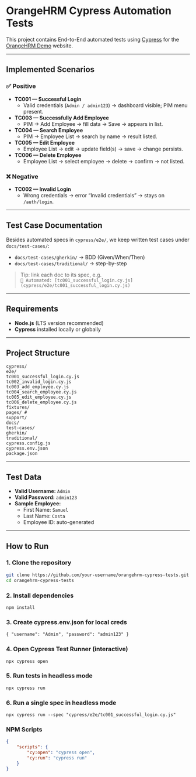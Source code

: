 # OrangeHRM Cypress Automation Tests

This project contains End-to-End automated tests using [Cypress](https://www.cypress.io/) for the [OrangeHRM Demo](https://opensource-demo.orangehrmlive.com/) website.

---

## Implemented Scenarios

### ✅ Positive
- **TC001 — Successful Login**
  - Valid credentials (`Admin / admin123`) → dashboard visible; PIM menu present.
- **TC003 — Successfully Add Employee**
  - PIM → Add Employee → fill data → Save → appears in list.
- **TC004 — Search Employee**
  - PIM → Employee List → search by name → result listed.
- **TC005 — Edit Employee**
  - Employee List → edit → update field(s) → save → change persists.
- **TC006 — Delete Employee**
  - Employee List → select employee → delete → confirm → not listed.

### ❌ Negative
- **TC002 — Invalid Login**
  - Wrong credentials → error “Invalid credentials” → stays on `/auth/login`.

---

## Test Case Documentation
Besides automated specs in `cypress/e2e/`, we keep written test cases under `docs/test-cases/`:
- `docs/test-cases/gherkin/` → BDD (Given/When/Then)
- `docs/test-cases/traditional/` → step-by-step

> Tip: link each doc to its spec, e.g.  
> `🔗 Automated: [tc001_successful_login.cy.js](cypress/e2e/tc001_successful_login.cy.js)`

---

## Requirements
- **Node.js** (LTS version recommended)  
- **Cypress** installed locally or globally  

---

## Project Structure
    cypress/
    e2e/
    tc001_successful_login.cy.js
    tc002_invalid_login.cy.js
    tc003_add_employee.cy.js
    tc004_search_employee.cy.js
    tc005_edit_employee.cy.js
    tc006_delete_employee.cy.js
    fixtures/
    pages/ # 
    support/
    docs/
    test-cases/
    gherkin/
    traditional/
    cypress.config.js
    cypress.env.json
    package.json

---

## Test Data
- **Valid Username:** `Admin`  
- **Valid Password:** `admin123`  
- **Sample Employee:**  
  - First Name: `Samuel`  
  - Last Name: `Costa`  
  - Employee ID: auto-generated  

---

## How to Run

### 1. Clone the repository
```bash
git clone https://github.com/your-username/orangehrm-cypress-tests.git
cd orangehrm-cypress-tests
```
### 2. Install dependencies
    npm install
### 3. Create cypress.env.json for local creds
    { "username": "Admin", "password": "admin123" }
### 4. Open Cypress Test Runner (interactive)
    npx cypress open
### 5. Run tests in headless mode
    npx cypress run
### 6. Run a single spec in headless mode
    npx cypress run --spec "cypress/e2e/tc001_successful_login.cy.js"

### NPM Scripts
```json
{
    "scripts": {
        "cy:open": "cypress open",
        "cy:run": "cypress run"
    }
}
```
